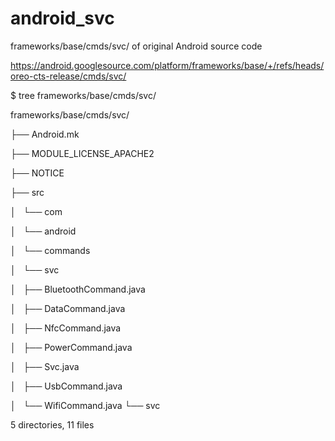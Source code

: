 # android_svc
frameworks/base/cmds/svc/ of original Android source code

https://android.googlesource.com/platform/frameworks/base/+/refs/heads/oreo-cts-release/cmds/svc/


$ tree frameworks/base/cmds/svc/

frameworks/base/cmds/svc/

├── Android.mk

├── MODULE_LICENSE_APACHE2

├── NOTICE

├── src

│   └── com

│       └── android

│           └── commands

│               └── svc

│                   ├── BluetoothCommand.java

│                   ├── DataCommand.java

│                   ├── NfcCommand.java

│                   ├── PowerCommand.java

│                   ├── Svc.java

│                   ├── UsbCommand.java

│                   └── WifiCommand.java
└── svc

5 directories, 11 files


